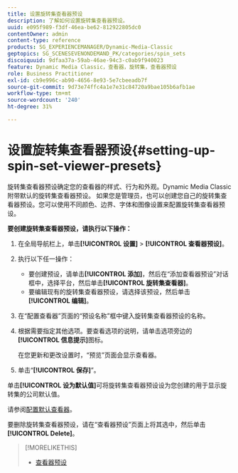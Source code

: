 ```yaml
---
title: 设置旋转集查看器预设
description: 了解如何设置旋转集查看器预设。
uuid: e095f989-f3df-46ea-be62-812922805dc0
contentOwner: admin
content-type: reference
products: SG_EXPERIENCEMANAGER/Dynamic-Media-Classic
geptopics: SG_SCENESEVENONDEMAND_PK/categories/spin_sets
discoiquuid: 9dfaa37a-59ab-46ae-94c3-c0ab9f940023
feature: Dynamic Media Classic，查看器，旋转集，查看器预设
role: Business Practitioner
exl-id: cb9e996c-ab90-4656-8e93-5e7cbeeadb7f
source-git-commit: 9d73e74ffc4a1e7e31c84720a9bae105b6afb1ae
workflow-type: tm+mt
source-wordcount: '240'
ht-degree: 31%

---
```


# 设置旋转集查看器预设{#setting-up-spin-set-viewer-presets}

旋转集查看器预设确定您的查看器的样式、行为和外观。Dynamic Media Classic附带默认的旋转集查看器预设。 如果您是管理员，也可以创建您自己的旋转集查看器预设。您可以使用不同颜色、边界、字体和图像设置来配置旋转集查看器预设。

**要创建旋转集查看器预设，请执行以下操作：**

1. 在全局导航栏上，单击&#x200B;**[!UICONTROL 设置]** > **[!UICONTROL 查看器预设]**。
1. 执行以下任一操作：

   * 要创建预设，请单击&#x200B;**[!UICONTROL 添加]**，然后在“添加查看器预设”对话框中，选择平台，然后单击&#x200B;**[!UICONTROL 旋转集查看器]**。
   * 要编辑现有的旋转集查看器预设，请选择该预设，然后单击&#x200B;**[!UICONTROL 编辑]**。

1. 在“配置查看器”页面的“预设名称”框中键入旋转集查看器预设的名称。
1. 根据需要指定其他选项。要查看选项的说明，请单击选项旁边的&#x200B;**[!UICONTROL 信息提示]**&#x200B;图标。

   在您更新和更改设置时，“预览”页面会显示查看器。

1. 单击“**[!UICONTROL 保存]**”。

单击&#x200B;**[!UICONTROL 设为默认值]**&#x200B;可将旋转集查看器预设设为您创建的用于显示旋转集的公司默认值。

请参阅[配置默认查看器](application-setup.md#configuring_default_viewers)。

要删除旋转集查看器预设，请在“查看器预设”页面上将其选中，然后单击&#x200B;**[!UICONTROL Delete]**。

>[!MORELIKETHIS]
>
>* [查看器预设](application-setup.md#viewer_presets)

